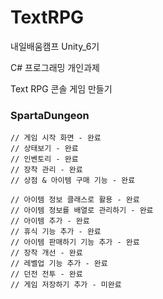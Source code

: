 # TextRPG
<p>내일배움캠프 Unity_6기</p>
<p>C# 프로그래밍 개인과제</p>
<p>Text RPG 콘솔 게임 만들기</p>

### SpartaDungeon
    // 게임 시작 화면 - 완료
    // 상태보기 - 완료
    // 인벤토리 - 완료
    // 장착 관리 - 완료
    // 상점 & 아이템 구매 기능 - 완료

    // 아이템 정보 클래스로 활용 - 완료
    // 아이템 정보를 배열로 관리하기 - 완료
    // 아이템 추가 - 완료
    // 휴식 기능 추가 - 완료
    // 아이템 판매하기 기능 추가 - 완료
    // 장착 개선 - 완료
    // 레벨업 기능 추가 - 완료
    // 던전 전투 - 완료
    // 게임 저장하기 추가 - 미완료

